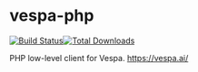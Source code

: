 # vespa-php
[![Build Status](https://travis-ci.org/Escavador/vespa-php.svg?branch=master)](https://travis-ci.org/Escavador/vespa-php)[![Total Downloads](https://poser.pugx.org/escavador/vespa-php/downloads)](https://packagist.org/packages/escavador/vespa-php)

PHP low-level client for Vespa. https://vespa.ai/
